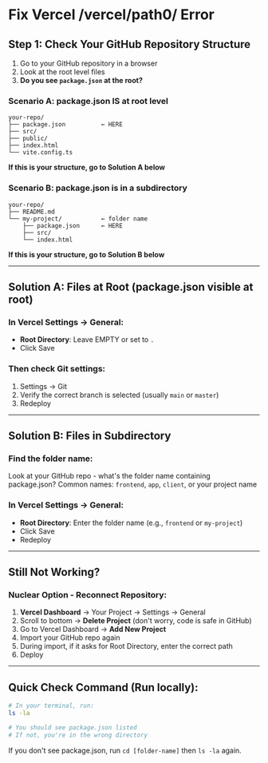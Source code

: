 # Fix Vercel /vercel/path0/ Error

## Step 1: Check Your GitHub Repository Structure

1. Go to your GitHub repository in a browser
2. Look at the root level files
3. **Do you see `package.json` at the root?**

### Scenario A: package.json IS at root level
```
your-repo/
├── package.json          ← HERE
├── src/
├── public/
├── index.html
└── vite.config.ts
```
**If this is your structure, go to Solution A below**

### Scenario B: package.json is in a subdirectory
```
your-repo/
├── README.md
└── my-project/           ← folder name
    ├── package.json      ← HERE
    ├── src/
    └── index.html
```
**If this is your structure, go to Solution B below**

---

## Solution A: Files at Root (package.json visible at root)

### In Vercel Settings → General:
- **Root Directory**: Leave EMPTY or set to `.`
- Click Save

### Then check Git settings:
1. Settings → Git
2. Verify the correct branch is selected (usually `main` or `master`)
3. Redeploy

---

## Solution B: Files in Subdirectory

### Find the folder name:
Look at your GitHub repo - what's the folder name containing package.json?
Common names: `frontend`, `app`, `client`, or your project name

### In Vercel Settings → General:
- **Root Directory**: Enter the folder name (e.g., `frontend` or `my-project`)
- Click Save
- Redeploy

---

## Still Not Working?

### Nuclear Option - Reconnect Repository:

1. **Vercel Dashboard** → Your Project → Settings → General
2. Scroll to bottom → **Delete Project** (don't worry, code is safe in GitHub)
3. Go to Vercel Dashboard → **Add New Project**
4. Import your GitHub repo again
5. During import, if it asks for Root Directory, enter the correct path
6. Deploy

---

## Quick Check Command (Run locally):

```bash
# In your terminal, run:
ls -la

# You should see package.json listed
# If not, you're in the wrong directory
```

If you don't see package.json, run `cd [folder-name]` then `ls -la` again.
